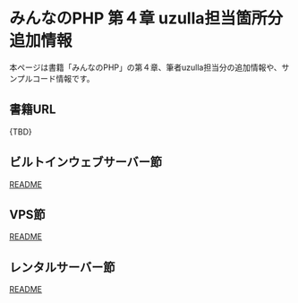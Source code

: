 # みんなのPHP 第４章 uzulla担当箇所分追加情報

本ページは書籍「みんなのPHP」の第４章、筆者uzulla担当分の追加情報や、サンプルコード情報です。

## 書籍URL

{TBD}

## ビルトインウェブサーバー節

[README](2_built-in-webserver.md)

## VPS節

[README](3_vps.md)

## レンタルサーバー節

[README](4_hosting-server.md)


